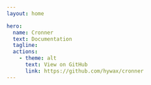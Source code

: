 ```yaml
---
layout: home

hero:
  name: Cronner
  text: Documentation
  tagline:
  actions:
    - theme: alt
      text: View on GitHub
      link: https://github.com/hywax/cronner
---
```

